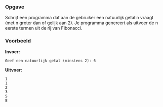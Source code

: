 ### Opgave

Schrijf een programma dat aan de gebruiker een natuurlijk getal n vraagt (met n groter dan of gelijk aan 2). Je programma genereert als uitvoer de n eerste termen uit de rij van Fibonacci. 


### Voorbeeld

**Invoer:**

    Geef een natuurlijk getal (minstens 2): 6

**Uitvoer:**

    1
    1
    2
    3
    5
    8
